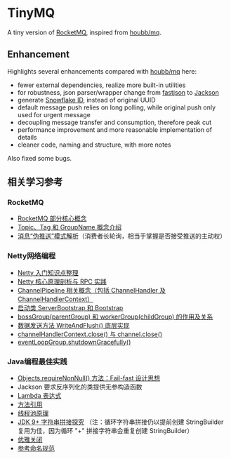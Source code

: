 # TinyMQ

A tiny version of [RocketMQ](https://rocketmq.apache.org/), inspired
from [houbb/mq](https://github.com/houbb/mq).

## Enhancement

Highlights several enhancements compared with [houbb/mq](https://github.com/houbb/mq) here:

- fewer external dependencies, realize more built-in utilities
- for robustness, json parser/wrapper change from [fastjson](https://github.com/alibaba/fastjson)
  to [Jackson](https://github.com/FasterXML/jackson)
- generate [Snowflake ID](https://en.wikipedia.org/wiki/Snowflake_ID), instead of original UUID
- default message push relies on long polling, while original push only used for urgent message
- decoupling message transfer and consumption, therefore peak cut
- performance improvement and more reasonable implementation of details
- cleaner code, naming and structure, with more notes

Also fixed some bugs.

## 相关学习参考

### RocketMQ

- [RocketMQ 部分核心概念](https://www.cnblogs.com/qdhxhz/p/11094624.html)
- [Topic、Tag 和 GroupName 概念介绍](https://blog.csdn.net/agonie201218/article/details/118561943)
- [消息“伪推送”模式解析](https://mp.weixin.qq.com/s/opqRf8UjI9rRW_4befWrbA)（消费者长轮询，相当于掌握是否接受推送的主动权）

### Netty网络编程

- [Netty 入门知识点整理](https://zhuanlan.zhihu.com/p/94584675)
- [Netty 核心原理剖析与 RPC 实践](https://learn.lianglianglee.com/%E4%B8%93%E6%A0%8F/Netty%20%E6%A0%B8%E5%BF%83%E5%8E%9F%E7%90%86%E5%89%96%E6%9E%90%E4%B8%8E%20RPC%20%E5%AE%9E%E8%B7%B5-%E5%AE%8C/)
- [ChannelPipeline 相关概念（包括 ChannelHandler 及 ChannelHandlerContext）](https://www.cnblogs.com/qdhxhz/p/10234908.html)
- [启动类 ServerBootstrap 和 Bootstrap](https://www.jianshu.com/p/c912dfe0dceb)
- [bossGroup(parentGroup) 和 workerGroup(childGroup) 的作用及关系](https://blog.csdn.net/weixin_44976692/article/details/118414027)
- [数据发送方法 WriteAndFlush() 底层实现](https://www.cnblogs.com/ZhuChangwu/p/11228433.html)
- [channelHandlerContext.close() 与 channel.close()](https://emacsist.github.io/2018/04/27/%E7%BF%BB%E8%AF%91netty4%E4%B8%AD-ctx.close-%E4%B8%8E-ctx.channel.close-%E7%9A%84%E5%8C%BA%E5%88%AB/)
- [eventLoopGroup.shutdownGracefully()](https://blog.csdn.net/m0_45406092/article/details/104634198)

### Java编程最佳实践

- [Objects.requireNonNull() 方法：Fail-fast 设计思想](https://blog.csdn.net/qq_42671519/article/details/121530411)
- Jackson 要求反序列化的类提供无参构造函数
- [Lambda 表达式](https://objcoding.com/2019/03/04/lambda/)
- [方法引用](https://www.cnblogs.com/xiaoxi/p/7099667.html)
- [线程池原理](https://mp.weixin.qq.com/s/lVem8mGANea8aUYF3XCO7Q)
- [JDK 9+ 字符串拼接探究](https://github.com/yesh0/stringbuilder-test)
  （注：循环字符串拼接仍以提前创建 StringBuilder 复用为佳，因为循环 "+" 拼接字符串会重复创建 StringBuilder）
- [优雅关闭](https://blog.csdn.net/m0_45406092/article/details/104578672)
- [参考命名规范](https://pdai.tech/md/develop/ut/dev-qt-code-style-2.html)
